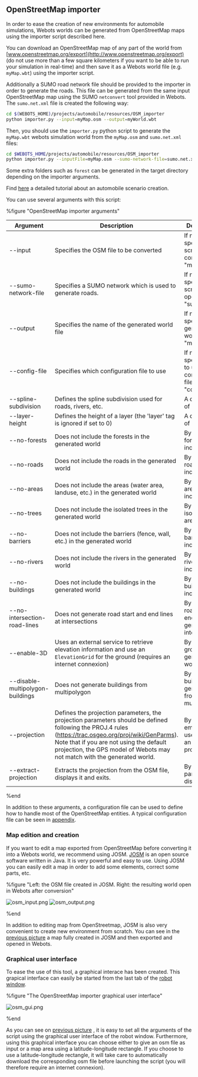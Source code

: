 ## OpenStreetMap importer

In order to ease the creation of new environments for automobile simulations,
Webots worlds can be generated from OpenStreetMap maps using the importer script
described here.

You can download an OpenStreetMap map of any part of the world from
[www.openstreetmap.org/export](http://www.openstreetmap.org/export) (do not use
more than a few square kilometers if you want to be able to run your simulation
in real-time) and then save it as a Webots world file (e.g. `myMap.wbt`) using
the importer script.

Additionally a SUMO road network file should be provided to the importer in order
to generate the roads.
This file can be generated from the same input OpenStreetMap map using the SUMO
`netconvert` tool provided in Webots.
The `sumo.net.xml` file is created the following way:

```sh
cd $(WEBOTS_HOME)/projects/automobile/resources/OSM_importer
python importer.py --input=myMap.osm --output=myWorld.wbt
```

Then, you should use the `importer.py` python script to generate the `myMap.wbt`
webots simulation world from the `myMap.osm` and `sumo.net.xml` files:

```sh
cd $WEBOTS_HOME/projects/automobile/resources/OSM_importer
python importer.py --inputFile=myMap.osm --sumo-network-file=sumo.net.xml --outputFile=myMap.wbt
```

Some extra folders such as `forest` can be generated in the target directory depending
on the importer arguments.

Find [here](scenario-creation-tutorial.md) a detailed tutorial about an automobile scenario creation.

You can use several arguments with this script:

%figure "OpenStreetMap importer arguments"

| Argument               | Description                                                                                                                          | Default value                                                             |
| ---------------------- | ------------------------------------------------------------------------------------------------------------------------------------ | ------------------------------------------------------------------------- |
| --input                | Specifies the OSM file to be converted                                                                                               | If not specified, the script tries to convert "map.osm"                   |
| --sumo-network-file    | Specifies a SUMO network which is used to generate roads.                                                                            | If not specified, the script tries to open "sumo.net.xml"                 |
| --output               | Specifies the name of the generated world file                                                                                       | If not specified, the generated world is called "map.wbt"                 |
| --config-file          | Specifies which configuration file to use                                                                                            | If not specified, tries to use the configuration file called "config.ini" |
| --spline-subdivision   | Defines the spline subdivision used for roads, rivers, etc.                                                                          | A default value of 0 is used                                              |
| --layer-height         | Defines the height of a layer (the 'layer' tag is ignored if set to 0)                                                               | A default value of 5.0 is used                                            |
| --no-forests           | Does not include the forests in the generated world                                                                                  | By default, forests are included                                          |
| --no-roads             | Does not include the roads in the generated world                                                                                    | By default, roads are included                                            |
| --no-areas             | Does not include the areas (water area, landuse, etc.) in the generated world                                                        | By default, areas are included                                            |
| --no-trees             | Does not include the isolated trees in the generated world                                                                           | By default, isolated trees are included                                   |
| --no-barriers          | Does not include the barriers (fence, wall, etc.) in the generated world                                                             | By default, barriers are included                                         |
| --no-rivers            | Does not include the rivers in the generated world                                                                                   | By default, rivers are included                                           |
| --no-buildings         | Does not include the buildings in the generated world                                                                                | By default, buildings are included                                        |
| --no-intersection-road-lines | Does not generate road start and end lines at intersections                                                                    | By default, road start and end lines are generated at intersections       |
| --enable-3D            | Uses an external service to retrieve elevation information and use an `ElevationGrid` for the ground (requires an internet connexion)| By default, the ground of the generated world is flat                     |
| --disable-multipolygon-buildings | Does not generate buildings from multipolygon                                                                              | By default, buildings are generated from multipolygon                     |
| --projection           | Defines the projection parameters, the projection parameters should be defined following the PROJ.4 rules (https://trac.osgeo.org/proj/wiki/GenParms). Note that if you are not using the default projection, the GPS model of Webots may not match with the generated world. | By default, an empty string is used to define an UTM projection |
| --extract-projection   | Extracts the projection from the OSM file, displays it and exits.                                                                    | By default, this parameter is disabled.                                   |

%end

In addition to these arguments, a configuration file can be used to define how
to handle most of the OpenStreetMap entities. A typical configuration file can
be seen in [appendix](a-typical-openstreetmap-importer-configuration-file.md).

### Map edition and creation

If you want to edit a map exported from OpenStreetMap before converting it into
a Webots world, we recommend using JOSM. [JOSM](https://josm.openstreetmap.de)
is an open source software written in Java. It is very powerful and easy to use.
Using JOSM you can easily edit a map in order to add some elements, correct some
parts, etc.

%figure "Left: the OSM file created in JOSM. Right: the resulting world open in Webots after conversion"

![osm_input.png](images/osm_input.png)
![osm_output.png](images/osm_output.png)

%end

In addition to editing map from OpenStreetmap, JOSM is also very convenient to
create new environment from scratch. You can see in the [previous
picture](#left-the-osm-file-created-in-josm-right-the-resulting-world-open-in-webots-after-conversion)
a map fully created in JOSM and then exported and opened in Webots.

### Graphical user interface

To ease the use of this tool, a graphical interace has been created. This
grapical interface can easily be started from the last tab of the [robot
window](robot-window.md).

%figure "The OpenStreetMap importer graphical user interface"

![osm_gui.png](images/osm_gui.png)

%end

As you can see on [previous
picture](#the-openstreetmap-importer-graphical-user-interface) , it is easy to
set all the arguments of the script using the graphical user interface of the
robot window. Furthermore, using this graphical interface you can choose either
to give an osm file as input or a map area using a latitude-longitude rectangle.
If you choose to use a latitude-longitude rectangle, it will take care
to automatically download the corresponding osm file before launching the script
(you will therefore require an internet connexion).
